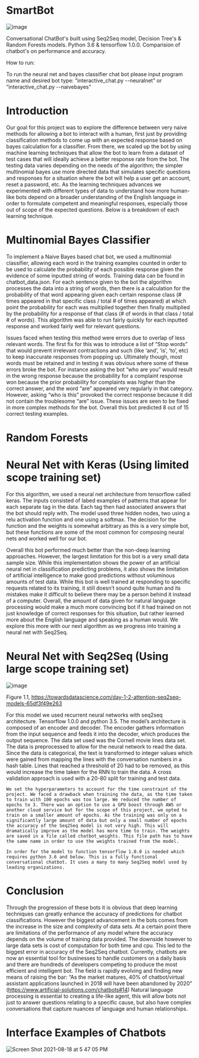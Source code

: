 # SmartBot

![image](https://user-images.githubusercontent.com/35156624/127047027-2f35a3e2-67fa-4883-82e1-9f5395ae40f8.png)
 
Conversational ChatBot's built using Seq2Seq model, Decision Tree's & Random Forests models. Python 3.6 & tensorflow 1.0.0. Comparision of chatbot's on performance and accuracy.

How to run:
	
To run the neural net and bayes classifier chat bot please input program name and desired bot type: “interactive_chat.py --neuralnet” or “interactive_chat.py --naivebayes” 
           


# Introduction

Our goal for this project was to explore the difference between very naive methods for allowing a bot to interact with a human, first just by providing classification methods to come up with an expected response based on bayes calculation for a classifier. From there, we scaled up the bot by using machine learning techniques that allow the bot to learn from a dataset of test cases that will ideally achieve a better response rate from the bot. The testing data varies depending on the needs of the algorithm; the simpler multinomial bayes use more directed data that simulates specific questions and responses for a situation where the bot will help a user get an account, reset a password, etc. As the learning techniques advances we experimented with different types of data to understand how more human-like bots depend on a broader understanding of the English language in order to formulate competent and meaningful responses, especially those out of scope of the expected questions. Below is a breakdown of each learning technique. 

# Multinomial Bayes Classifier

To implement a Naive Bayes based chat bot, we used a multinomial classifier, allowing each word in the training examples counted in order to be used to calculate the probability of each possible response given the evidence of some inputted string of words. Training data can be found in chatbot_data.json. For each sentence given to the bot the algorithm processes the data into a string of words, then there is a calculation for the probability of that word appearing given each certain response class (# times appeared in that specific class / total # of times appeared) at which point the probability for each was multiplied together then finally multiplied by the probability for a response of that class (# of words in that class / total # of words). This algorithm was able to run fairly quickly for each inputted response and worked fairly well for relevant questions. 

Issues faced when testing this method were errors due to overlap of less relevant words. The first fix for this was to introduce a list of “Stop words” that would prevent irrelevant contractions and such (like ‘and’, ‘is’, ‘to’, etc) to keep inaccurate responses from popping up. Ultimately though, most words must be retained and in testing it was obvious where some of these errors broke the bot. For instance asking the bot “who are you” would result in the wrong response because the probability for a complaint response won because the prior probability for complaints was higher than the correct answer, and the word “are” appeared very regularly in that category. However, asking “who is this” provoked the correct response because it did not contain the troublesome “are” issue. These issues are seen to be fixed in more complex methods for the bot. Overall this bot predicted 8 out of 15 correct testing examples. 



# Random Forests 




# Neural Net with Keras (Using limited scope training set)

For this algorithm, we used a neural net architecture from tensorflow called keras. The inputs consisted of labed examples of patterns that appear for each separate tag in the data. Each tag then had associated answers that the bot should reply with. The model used three hidden nodes, two using a relu activation function and one using a softmax. The decision for the function and the weights is somewhat arbitrary as this is a very simple bot, but these functions are some of the most common for composing neural nets and worked well for our bot. 

Overall this bot performed much better than the non-deep learning approaches. However, the largest limitation for this bot is a very small data sample size. While this implementation shows the power of an artificial neural net in classification predicting problems, it also shows the limitation of artificial intelligence to make good predictions without voluminous amounts of test data. While this bot is well trained at responding to specific requests related to its training, it still doesn’t sound quite human and its mistakes make it difficult to believe there may be a person behind it instead of a computer. Overall, the amount of data given for natural language processing would make a much more convincing bot if it had trained on not just knowledge of correct responses for this situation, but rather learned more about the English language and speaking as a human would. We explore this more with our next algorithm as we progress into training a neural net with Seq2Seq. 


# Neural Net with Seq2Seq (Using large scope training set)

![image](https://user-images.githubusercontent.com/35156624/130003456-690ecc20-7166-4da5-afcd-05ce928ccba9.png)

Figure 1.1, https://towardsdatascience.com/day-1-2-attention-seq2seq-models-65df3f49e263

For this model we used recurrent neural networks with seq2seq architecture. Tensorflow 1.0.0 and python 3.5. The model’s architecture is composed of an encoder and decoder. The encoder gathers information from the input sequence and feeds it into the decoder, which produces the output sequence. The data set used was the Cornell movie lines data set. The data is preprocessed to allow for the neural network to read the data. Since the data is categorical, the text is transformed to integer values which were gained from mapping the lines with the conversation numbers in a hash table. Lines that reached a threshold of 20 had to be removed, as this would increase the time taken for the RNN to train the data. A cross validation approach is used with a 20-80 split for training and test data. 

	We set the hyperparameters to account for the time constraint of the project. We faced a drawback when training the data, as the time taken to train with 100 epochs was too large. We reduced the number of epochs to 3. There was an option to use a GPU boost through AWS or another cloud service but for the scope of this project, we opted to train on a smaller amount of epochs. As the training was only on a significantly large amount of data but only a small number of epochs the accuracy of the Seq2Seq model is not very high. This will dramatically improve as the model has more time to train. The weights are saved in a file called chatbot_weights. This file path has to have the same name in order to use the weights trained from the model. 

	In order for the model to function tensorflow 1.0.0 is needed which requires python 3.6 and below. This is a fully functional conversational chatbot. It uses a many to many Seq2Seq model used by leading organizations. 

# Conclusion 

Through the progression of these bots it is obvious that deep learning techniques can greatly enhance the accuracy of predictions for chatbot classifications. However the biggest advancement in the bots comes from the increase in the size and complexity of data sets. At a certain point there are limitations of the performance of any model where the accuracy depends on the volume of training data provided. The downside however to large data sets is cost of computation for both time and cpu. This led to the biggest error in accuracy of the Seq2Seq chatbot. 
Currently, chatbots are now an essential tool for businesses to handle customers on a daily basis and there are hundreds of developers competing to produce the most efficient and intelligent bot. The field is rapidly evolving and finding new means of raising the bar: “As the market matures, 40% of chatbot/virtual assistant applications launched in 2018 will have been abandoned by 2020” (https://www.artificial-solutions.com/chatbots#14) Natural language processing is essential to creating a life-like agent, this will allow bots not just to answer questions relating to a specific cause, but also have complex conversations that capture nuances of language and human relationships. 

# Interface Examples of Chatbots

![Screen Shot 2021-08-18 at 5 47 05 PM](https://user-images.githubusercontent.com/35156624/130003646-0ed3eeb5-2505-4728-bb6a-f188c79e0ac0.png)
